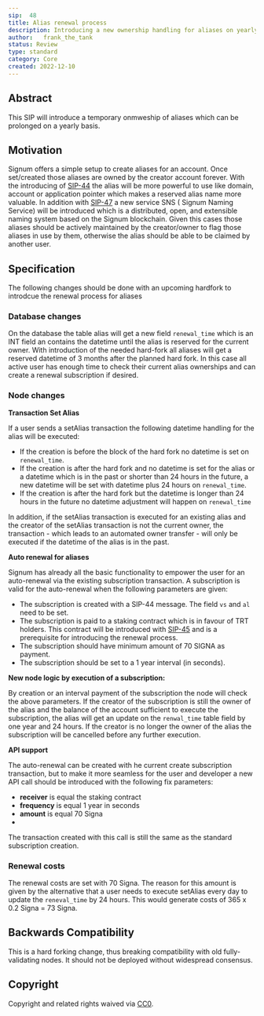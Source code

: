 ```yaml
---
sip:  48
title: Alias renewal process
description: Introducing a new ownership handling for aliases on yearly basis
author:   frank_the_tank
status: Review
type: standard
category: Core
created: 2022-12-10
---
```

## Abstract
This SIP will introduce a temporary onmweship of aliases which can be prolonged on a yearly basis.

## Motivation
Signum offers a simple setup to create aliases for an account. Once set/created those aliases are owned by the creator account forever. With the introducing of [SIP-44](sip-44.md)  the alias will be more powerful to use like domain, account  or application pointer which makes a reserved alias name more valuable. In addition with [SIP-47](sip-44.md)  a new service SNS ( Signum Naming Service) will be introduced which is a distributed, open, and extensible naming system based on the Signum blockchain. Given this cases those aliases should be actively maintained by the creator/owner to flag those aliases in use by them, otherwise the alias should be able to be claimed by another user.

## Specification
The following changes should be done with an upcoming hardfork to introdcue the renewal process for aliases 

### Database changes
On the database the table alias will get a new field `renewal_time` which is an INT field an contains the datetime until the alias is reserved for the current owner. With introduction of the needed hard-fork all aliases will get a reserved datetime of 3 months after the planned hard fork. In this case all active user has enough time to check their current alias ownerships and can create a renewal subscription if desired.

### Node changes
**Transaction Set Alias**

If a user sends a setAlias transaction the following datetime handling for the alias will be executed:
 - If the creation is before the block of the hard fork no datetime is set on `renewal_time`.
 - If the creation is after the hard fork and no datetime is set for the alias or a datetime which is in the past or shorter than 24 hours in the future, a new datetime will be set with datetime plus 24 hours on `renewal_time`.
 - If the creation is after the hard fork but  the datetime is longer than 24 hours in the future no datetime adjustment will happen on `renewal_time`

In addition, if the setAlias transaction is executed for an existing alias and the creator of the setAlias transaction is not the current owner, the transaction - which leads to an automated owner transfer -  will only be executed if the datetime of the alias is in the past.

**Auto renewal for aliases**

Signum has already all the basic functionality to empower the user for an auto-renewal via the existing subscription transaction. A subscription is valid for the auto-renewal when the following parameters are given:

- The subscription is created with a SIP-44 message. The field `vs` and `al` need to be set.
- The subscription is paid to a staking contract which is in favour of TRT holders. This contract will be introduced with [SIP-45](sip-45.md) and is a prerequisite  for introducing the renewal process.
- The subscription should have minimum amount of 70 SIGNA as payment.
- The subscription should be set to  a 1 year interval (in seconds).

**New node logic by execution of a subscription:**

By creation or an interval payment of the subscription the node will check the above parameters. If the creator of the subscription is still the owner of the alias and the balance of the account sufficient to execute the subscription, the alias will get an update on the  `renwal_time` table field by one year and 24 hours. If the creator is no longer the owner of the alias the subscription will be cancelled before any further execution.

**API support**

The auto-renewal can be created with he current create subscription transaction, but to make it more seamless for the user and developer a new API call should be introduced with the following fix parameters:

- **receiver** is equal the staking contract
- **frequency** is equal 1 year in seconds
- **amount** is equal 70 Signa
- 
The transaction created with this call is still the same as the standard subscription creation.


###  Renewal costs
The renewal costs are set with 70 Signa. The reason for this amount is given by the alternative that a user needs to execute setAlias every day to update the `reneval_time` by 24 hours. This would generate costs of 365 x 0.2 Signa = 73 Signa. 


## Backwards Compatibility  
This is a hard forking change, thus breaking compatibility with old fully-validating nodes. It should not be deployed without widespread consensus. 

## Copyright
Copyright and related rights waived via [CC0](https://creativecommons.org/publicdomain/zero/1.0/).
